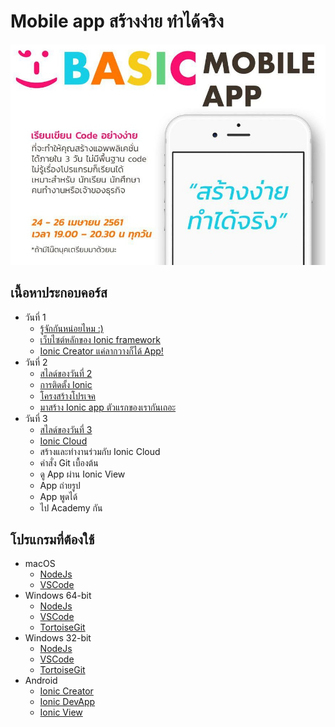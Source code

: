 # Mobile app สร้างง่าย ทำได้จริง
![img](imgs/course.jpg)

## เนื้อหาประกอบคอร์ส
* วันที่ 1
    * [รู้จักกันหน่อยไหม :)](https://gitpitch.com/mastertraining/basic-mobile-app-intro/p?p=day-1#)
    * [เว็บไซต์หลักของ Ionic framework](https://ionicframework.com)
    * [Ionic Creator แค่ลากวางก็ได้ App!](https://creator.ionic.io)
* วันที่ 2
	* [สไลด์ของวันที่ 2](https://gitpitch.com/mastertraining/basic-mobile-app-intro/p?p=day-2#)
    * [การติดตั้ง Ionic](installing-ionic.md)
    * [โครงสร้างโปรเจค](tutorial-structure.md)
    * [มาสร้าง Ionic app ตัวแรกของเรากันเถอะ](tutotial-ionic.md)
* วันที่ 3
	* [สไลด์ของวันที่ 3](https://gitpitch.com/mastertraining/basic-mobile-app-intro/p?p=day-3#)
    * [Ionic Cloud](https://dashboard.ionicframework.com)
    * สร้างและทำงานร่วมกับ Ionic Cloud
    * คำสั่ง Git เบื้องต้น
    * ดู App ผ่าน Ionic View
    * App ถ่ายรูป
    * App พูดได้
    * ไป Academy กัน

## โปรแกรมที่ต้องใช้
* macOS
    * [NodeJs](https://nodejs.org/dist/v8.11.1/node-v8.11.1-x64.msi)
    * [VSCode](https://go.microsoft.com/fwlink/?Linkid=620882)
* Windows 64-bit
    * [NodeJs](https://nodejs.org/dist/v8.11.1/node-v8.11.1-x64.msi)
    * [VSCode](https://go.microsoft.com/fwlink/?Linkid=852157)
    * [TortoiseGit](https://download.tortoisegit.org/tgit/2.6.0.0/TortoiseGit-2.6.0.0-64bit.msi)
* Windows 32-bit
    * [NodeJs](https://nodejs.org/dist/v8.11.1/node-v8.11.1-x64.msi)
    * [VSCode](https://go.microsoft.com/fwlink/?Linkid=623230)
    * [TortoiseGit](https://download.tortoisegit.org/tgit/2.6.0.0/TortoiseGit-2.6.0.0-32bit.msi)
* Android
    * [Ionic Creator](https://play.google.com/store/apps/details?id=io.ionic.creator)
    * [Ionic DevApp](https://play.google.com/store/apps/details?id=io.ionic.devapp)
    * [Ionic View](https://play.google.com/store/apps/details?id=com.ionicframework.view)